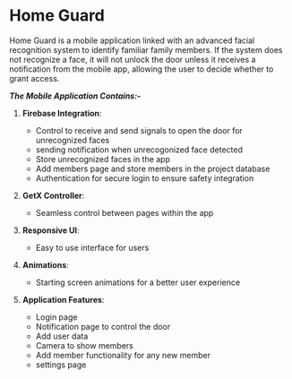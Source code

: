 
# Home Guard 
Home Guard is a mobile application linked with an advanced facial recognition system to identify familiar family members. If the system does not recognize a face, it will not unlock the door unless it receives a notification from the mobile app, allowing the user to decide whether to grant access.
 
***The Mobile Application Contains:-***

1. **Firebase Integration**:
   - Control to receive and send signals to open the door for unrecognized faces
   - sending notification when unrecogonized face detected
   - Store unrecognized faces in the app
   - Add members page and store members in the project database
   - Authentication for secure login to ensure safety integration

2. **GetX Controller**:
   - Seamless control between pages within the app

3. **Responsive UI**:
   - Easy to use interface for users

4. **Animations**:
   - Starting screen animations for a better user experience

5. **Application Features**:
   - Login page
   - Notification page to control the door
   - Add user data
   - Camera to show members
   - Add member functionality for any new member
   - settings page


